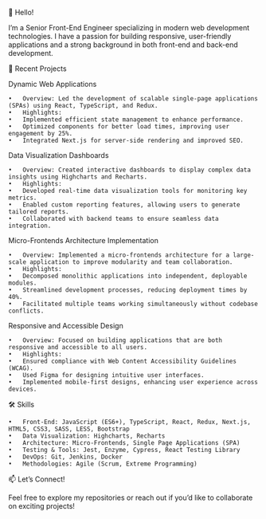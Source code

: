 👋 Hello!

I’m a Senior Front-End Engineer specializing in modern web development technologies. I have a passion for building responsive, user-friendly applications and a strong background in both front-end and back-end development.

💼 Recent Projects

Dynamic Web Applications

	•	Overview: Led the development of scalable single-page applications (SPAs) using React, TypeScript, and Redux.
	•	Highlights:
  	•	Implemented efficient state management to enhance performance.
  	•	Optimized components for better load times, improving user engagement by 25%.
  	•	Integrated Next.js for server-side rendering and improved SEO.

Data Visualization Dashboards

	•	Overview: Created interactive dashboards to display complex data insights using Highcharts and Recharts.
	•	Highlights:
  	•	Developed real-time data visualization tools for monitoring key metrics.
  	•	Enabled custom reporting features, allowing users to generate tailored reports.
  	•	Collaborated with backend teams to ensure seamless data integration.

Micro-Frontends Architecture Implementation

	•	Overview: Implemented a micro-frontends architecture for a large-scale application to improve modularity and team collaboration.
	•	Highlights:
  	•	Decomposed monolithic applications into independent, deployable modules.
  	•	Streamlined development processes, reducing deployment times by 40%.
  	•	Facilitated multiple teams working simultaneously without codebase conflicts.

Responsive and Accessible Design

	•	Overview: Focused on building applications that are both responsive and accessible to all users.
	•	Highlights:
  	•	Ensured compliance with Web Content Accessibility Guidelines (WCAG).
  	•	Used Figma for designing intuitive user interfaces.
  	•	Implemented mobile-first designs, enhancing user experience across devices.

🛠️ Skills

	•	Front-End: JavaScript (ES6+), TypeScript, React, Redux, Next.js, HTML5, CSS3, SASS, LESS, Bootstrap
	•	Data Visualization: Highcharts, Recharts
	•	Architecture: Micro-Frontends, Single Page Applications (SPA)
	•	Testing & Tools: Jest, Enzyme, Cypress, React Testing Library
	•	DevOps: Git, Jenkins, Docker
	•	Methodologies: Agile (Scrum, Extreme Programming)

📫 Let’s Connect!

Feel free to explore my repositories or reach out if you’d like to collaborate on exciting projects!
